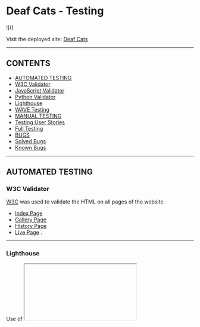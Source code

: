 # Deaf Cats -  Testing

![()

Visit the deployed site: [Deaf Cats]()

- - -

## CONTENTS

  * [AUTOMATED TESTING](#automated-testing)
  * [W3C Validator](#w3c-validator)
  * [JavaScript Validator](#javascript-validator)
  * [Python Validator](#python-validator)
  * [Lighthouse](#lighthouse)
  * [WAVE Testing](#wave-testing)
  * [MANUAL TESTING](#manual-testing)
  * [Testing User Stories](#testing-user-stories)
  * [Full Testing](#full-testing)
  * [BUGS](#bugs)
  * [Solved Bugs](#solved-bugs)
  * [Known Bugs](#known-bugs)


- - -

## AUTOMATED TESTING

### W3C Validator

[W3C](https://validator.w3.org/) was used to validate the HTML on all pages of the website. 

* [Index Page]()
* [Gallery Page]()
* [History Page]()
* [Live Page]()
.

- - -

### Lighthouse




Use of <iframe> 

### Desktop Results

* [Index Page]()
* [Gallery Page]()
* [History Page]()
* [Live Page]()
- - -

### WAVE Testing

[WAVE](http://wave.webaim.org/) (Web Accessibility Evaluation Tool) 

- - -

## MANUAL TESTING

### Testing User Stories

| Goals | How are they achieved? | Image |
| :--- | :--- | :--- |
| `First Time Visitors` |
|  |  |  |
| | | :--- |
| | | :--- |
| | | :--- |
|`Returning Visitors`|
| |  |  |
| | | :--- |
| | | :--- |
| | | :--- |
|  | :--- |
|`Admin User` |
|  |  |  |
| | |  |

- - -

### Full Testing

Full testing was performed on the following devices:

* Laptop:


Each device tested the site using the following browsers:



| Feature | Expected Outcome | Testing Performed | Result | Pass/Fail |
| --- | --- | --- | --- | --- |
| `Navbar` |
|  |  |  |  |  |
|  |  |  |  |  |
|  | |  |  |  |
|  |  |  |  |  |
| `Footer` |
|  |  |  |  |  |
|  |  |  |  |  |
|  |  |  |  |  |
|  | |  |  |  |
|  |  |  |  |  |
| `Home Page` |
|   |   |   |   |
|  |  |  |  |  |
|  |  |  |  |  |
|  | |  |  |  |
|  |  |  |  |  |
| `Gallery Page` |
|  |  |  |  |  |
|  |  |  |  |  |
|  | |  |  |  |
|  |  |  |  |  |
| `History Page` |
| | | | | | |
|  |  |  |  |  |
|  |  |  |  |  |
|  | |  |  |  |
|  |  |  |  |  |
| `Live Page` |
|   |   |   |   |  |
|  |  |  |  |  |
|  |  |  |  |  |
|  | |  |  |  |
|  |  |  |  |  |
| `Contact Form Modal` |
|   |   |   |   |  |
|  |  |  |  |  |
|  |  |  |  |  |
|  | |  |  |  |
|  |  |  |  |  |
| `Books Page` |

 - - -

## BUGS

### Solved Bugs

| No | Bug | How I solved the issue |
| :--- | :--- | :--- |
| 1 | Hero image won't display | I was seeking tutor support for another issue and Gemma spotted a typo, the class I was attempting to target did not match with the index page. | ![No Hero image](documentation/bugs/bug-hero-image-wont-display.png)  |  |
|  | Modal displayed under background | Stackoverflow forum(https://stackoverflow.com/questions/41292673/bootstrap-modal-opens-but-stays-in-gray-background-and-cannot-close-or-interact) Bootstrap z-index{https://getbootstrap.com/docs/5.0/layout/z-index/} | ![Modal under background](documentation/bugs/bug-modal-display-under-background.jpg) |  |
|  | Social media icons altered when bootstrap updated to include script needed for Modal | Tutor assistance sought. I was not using the best Fontawesome icon classes and the script was at the top, not the bottom of the html page. | ![Lost social media icons](documentation/bugs/bug-lost-social-icons-added-modal.jpg) |  |
|  | Modal components not working when clicked | Rewatched Code Institute video on Modals and moved code to bottom of html page, now fully functioning. |  |  |
|  | Navigation styling lost when componenet changed to a different bootstrap type |  experimented with targeting different elements that make up the navbar to override Bootstrap default styling. | ![Navbar styling lost](documentation/bugs/bug-navbar-styling-lost.jpg) |  |
|  | Youtube video not playing | Change of embed method, now working. |  |  |
|  | History grid made with flexbox tutorial not changing to stack style for smaller screen sizes | I requested tutor support, they suggested I use Bootstrap grid instead of flexbox to be in keeping with the rest of the website. | ![Grid not responsive](documentation/bugs/grid-not-responsive.png) |  |
|  | Footer has too many parts for mobile view | I researched how to get different columns to dissapear, I found some help on Stack Overflow () | ![No watch link](documentation/bugs/nav-toggler-working-no-watch-link.png) |  |
|  | Navbar didn't revert to button for smaller screens | I don't know what I changed to get this working, but as I was trying to target other things it started working! However, it wasn't converting at the right breakpoint. I found some help on Stack Overflow (https://stackoverflow.com/questions/19827605/how-to-change-bootstrap-navbar-collapse-breakpoint) I then had to update margins for difference @media queries| ![Nav button](documentation/bugs/nav-toggler-working-no-watch-link.png) |  |
|  | Homepage image didn't fit container | I researched the issue and found it was an object-fit issue. has been amended and now fills container and is responsive |  |  |
|  |  |  |  |  |


- - -

### Known Bugs

| No | Bug | |
| :--- | :--- | :--- |
|  |  |  |  |  |
|  |  |  |  |  |
|  | |  |  |  |
|  |  |  |  |  |